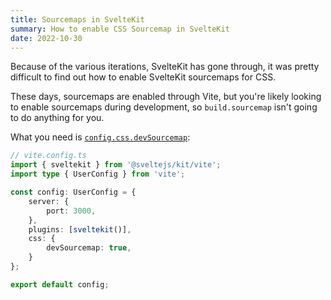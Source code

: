 ```yaml
---
title: Sourcemaps in SvelteKit 
summary: How to enable CSS Sourcemap in SvelteKit
date: 2022-10-30
---
```


Because of the various iterations, SvelteKit has gone through, it was pretty difficult to find out how to enable SvelteKit sourcemaps for CSS.

These days, sourcemaps are enabled through Vite, but you're likely looking to enable sourcemaps during development, so `build.sourcemap` isn't going to do anything for you. 

What you need is [`config.css.devSourcemap`](https://vitejs.dev/config/shared-options.html#css-devsourcemap):

```ts
// vite.config.ts
import { sveltekit } from '@sveltejs/kit/vite';
import type { UserConfig } from 'vite';

const config: UserConfig = {
    server: {
        port: 3000,
    },
    plugins: [sveltekit()],
    css: {
        devSourcemap: true,
    }
};

export default config;
```